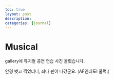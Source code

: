 ```yaml
---
toc: true
layout: post
description:
categories: [journal]
---
```

# Musical

gallery에 뮤지컬 공연 연습 사진 올렸습니다.

안경 벗고 찍었더니, 죄다 핀이 나갔군요. (AF인데도! 쿨럭;)